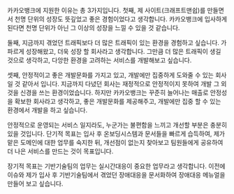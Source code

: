 카카오뱅크에 지원한 이유는 총 3가지입니다.
첫째, 제 사이트(크래프트맨쉽)를 만들면서 천명 단위의 성장도 뜻깊었고 좋은 경험이었다고 생각합니다.
카카오뱅크에 입사하게 된다면 천명 단위가 아닌 그 이상의 성장을 느낄 수 있을 것 같습니다.

둘째, 지금까지 겪었던 트래픽보다 더 많은 트래픽이 있는 환경을 경험하고 싶습니다.
가파르게 성장해왔고, 더욱 성장 할 회사라고 생각합니다.
그만큼 더 많은 트래픽이 생길 것으로 생각하고, 다앙한 환경을 고려하는 서비스를 개발해보고 싶습니다.

셋째, 안정적이고 좋은 개발문화를 가지고 있고, 개발에만 집중하게 도와줄 수 있는 회사일 것 같아서 입니다.
지금까지 다녔던 회사는 재정적으로 안정적이지 못하여 개발 그 외 것을 신경을 쓰는 환경이었습니다.
하지만 카카오뱅크는 꾸준히 늘어나는 매출로 안정성을 확보한 회사라고 생각하고, 좋은 개발문화를 제공해주고,
개발에만 집중 할 수 있는 환경에서 개발을 하고 싶습니다.

안정적으로 운영되는 서비스 일지라도, 누군가는 불편함을 느끼고 개선할 부분은 충분히 있을 것입니다.
단기적 목표는 입사 후 온보딩시스템과 문서들을 빠르게 습득하여, 제가 맡은 도메인에 대한 업무를 숙지한 뒤,
개선점이 없는지 찾아보고 팀원들에게 공유하여 더 나은 서비스를 만드는 것이 목표입니다.

장기적 목표는 기반기술팀의 업무는 실시간대응이 중요한 업무라고 생각합니다.
이전에 이슈와 제가 입사 후 기반기술팀에서 겪었던 장애대응을 문서화하여 장애대응 메뉴얼을 만들어 보고 싶습니다.


